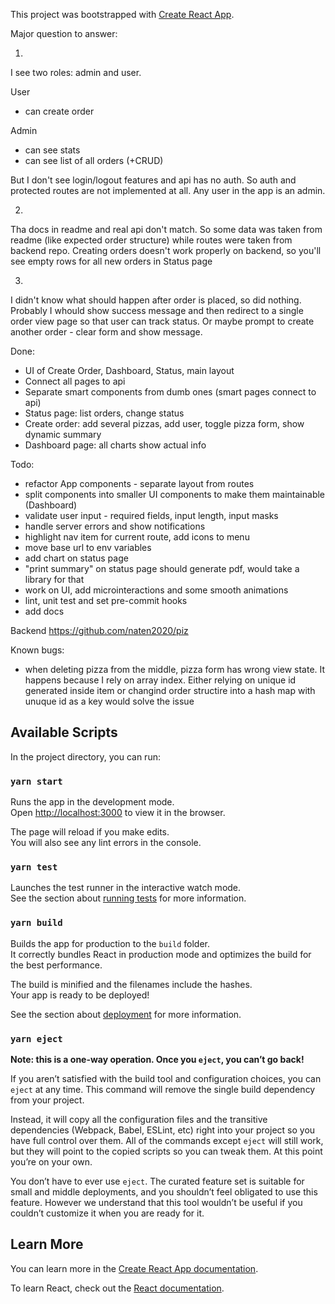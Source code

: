 This project was bootstrapped with [Create React App](https://github.com/facebook/create-react-app).

Major question to answer:

1.
I see two roles: admin and user. 

User 
* can create order

Admin 
* can see stats 
* can see list of all orders (+CRUD)

But I don't see login/logout features and api has no auth. So auth and protected routes are not implemented at all. Any user in the app is an admin.

2.
Tha docs in readme and real api don't match. So some data was taken from readme (like expected order structure) while routes were taken from backend repo. Creating orders doesn't work properly on backend, so you'll see empty rows for all new orders in Status page

3.
I didn't know what should happen after order is placed, so did nothing. Probably I whould show success message and then redirect to a single order view page so that user can track status. Or maybe prompt to create another order - clear form and show message. 

Done: 
* UI of Create Order, Dashboard, Status, main layout 
* Connect all pages to api
* Separate smart components from dumb ones (smart pages connect to api)
* Status page: list orders, change status
* Create order:  add several pizzas, add user, toggle pizza form, show dynamic summary
* Dashboard page: all charts show actual info

Todo:

* refactor App components - separate layout from routes
* split components into smaller UI components to make them maintainable (Dashboard)
* validate user input - required fields, input length, input masks
* handle server errors and show notifications
* highlight nav item for current route, add icons to menu
* move base url to env variables
* add chart on status page
* "print summary" on status page should generate pdf, would take a library for that
* work on UI, add microinteractions and some smooth animations
* lint, unit test and set pre-commit hooks
* add docs


Backend https://github.com/naten2020/piz

Known bugs:

* when deleting pizza from the middle, pizza form has wrong view state. It happens because I rely on array index. Either relying on unique id generated inside item or changind order structire into a hash map with unuque id as a key would solve the issue

## Available Scripts

In the project directory, you can run:

### `yarn start`

Runs the app in the development mode.<br />
Open [http://localhost:3000](http://localhost:3000) to view it in the browser.

The page will reload if you make edits.<br />
You will also see any lint errors in the console.

### `yarn test`

Launches the test runner in the interactive watch mode.<br />
See the section about [running tests](https://facebook.github.io/create-react-app/docs/running-tests) for more information.

### `yarn build`

Builds the app for production to the `build` folder.<br />
It correctly bundles React in production mode and optimizes the build for the best performance.

The build is minified and the filenames include the hashes.<br />
Your app is ready to be deployed!

See the section about [deployment](https://facebook.github.io/create-react-app/docs/deployment) for more information.

### `yarn eject`

**Note: this is a one-way operation. Once you `eject`, you can’t go back!**

If you aren’t satisfied with the build tool and configuration choices, you can `eject` at any time. This command will remove the single build dependency from your project.

Instead, it will copy all the configuration files and the transitive dependencies (Webpack, Babel, ESLint, etc) right into your project so you have full control over them. All of the commands except `eject` will still work, but they will point to the copied scripts so you can tweak them. At this point you’re on your own.

You don’t have to ever use `eject`. The curated feature set is suitable for small and middle deployments, and you shouldn’t feel obligated to use this feature. However we understand that this tool wouldn’t be useful if you couldn’t customize it when you are ready for it.

## Learn More

You can learn more in the [Create React App documentation](https://facebook.github.io/create-react-app/docs/getting-started).

To learn React, check out the [React documentation](https://reactjs.org/).
